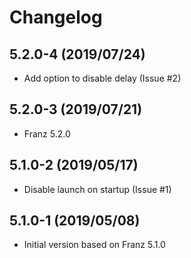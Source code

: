 # Changelog

## 5.2.0-4 (2019/07/24)

* Add option to disable delay (Issue #2)

## 5.2.0-3 (2019/07/21)

* Franz 5.2.0

## 5.1.0-2 (2019/05/17)

* Disable launch on startup (Issue #1)

## 5.1.0-1 (2019/05/08)

* Initial version based on Franz 5.1.0
